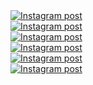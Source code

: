 <a href='https://www.instagram.com/reel/DJjbLLjAgWo/' target='_blank' class="w-1/3 md:w-1/6 p-2 instagram-post group" rel="noopener noreferrer">
  <div class="w-full h-56 md:h-96 overflow-hidden rounded-lg shadow-lg transition-all duration-300 group-hover:shadow-xl">
    <img
      class="w-full h-full object-cover transition-all duration-300 transform group-hover:scale-110 group-hover:brightness-75"
      src='https://scontent-atl3-2.cdninstagram.com/v/t51.71878-15/497129199_730518746012344_4997391659445521851_n.jpg?stp=dst-jpg_e35_tt6&_nc_cat=102&ccb=7-5&_nc_sid=18de74&_nc_ohc=lKZZkU5NuuYQ7kNvwH5xmNW&_nc_oc=AdkQ1UAmjvrVE8yHzhcpM2roozHoPUvWv57RY2V6OgFdn-unyR4kpnIXY0hOiNcYDUg&_nc_zt=23&_nc_ht=scontent-atl3-2.cdninstagram.com&edm=ANo9K5cEAAAA&_nc_gid=i0nqUG602aVTAHZ7FyVi8Q&oh=00_AfLioD5MWRkcYYEgyoSyOjZ6yY66dIJGB_wTT6d19uyITg&oe=682C73A6'
      alt='Instagram post' />
  </div>
</a><a href='https://www.instagram.com/reel/DJJrIpHADDa/' target='_blank' class="w-1/3 md:w-1/6 p-2 instagram-post group" rel="noopener noreferrer">
  <div class="w-full h-56 md:h-96 overflow-hidden rounded-lg shadow-lg transition-all duration-300 group-hover:shadow-xl">
    <img
      class="w-full h-full object-cover transition-all duration-300 transform group-hover:scale-110 group-hover:brightness-75"
      src='https://scontent-atl3-2.cdninstagram.com/v/t51.75761-15/495106734_18048150836599456_468150126490263189_n.jpg?stp=dst-jpg_e35_tt6&_nc_cat=102&ccb=7-5&_nc_sid=18de74&_nc_ohc=mSF0di7LWC4Q7kNvwEgTZ-C&_nc_oc=AdmBcY-KLFeR5UdzuH8EYBtKo26nxjwDcZEMzX0S2KXh_bEzqNOOQ1dx0t-k3WHjyrc&_nc_zt=23&_nc_ht=scontent-atl3-2.cdninstagram.com&edm=ANo9K5cEAAAA&_nc_gid=i0nqUG602aVTAHZ7FyVi8Q&oh=00_AfI1ixt9CBPPKVQ69u6NxQuRY4RJQygl6zzDBOBGPuL2vA&oe=682C722D'
      alt='Instagram post' />
  </div>
</a><a href='https://www.instagram.com/p/DIsG_m-JkbK/' target='_blank' class="w-1/3 md:w-1/6 p-2 instagram-post group" rel="noopener noreferrer">
  <div class="w-full h-56 md:h-96 overflow-hidden rounded-lg shadow-lg transition-all duration-300 group-hover:shadow-xl">
    <img
      class="w-full h-full object-cover transition-all duration-300 transform group-hover:scale-110 group-hover:brightness-75"
      src='https://scontent-atl3-1.cdninstagram.com/v/t51.75761-15/491516694_18046928528599456_2212692696207573577_n.webp?stp=dst-jpg_e35_tt6&_nc_cat=110&ccb=7-5&_nc_sid=18de74&_nc_ohc=t1jOxGS1ZxYQ7kNvwEhIUHz&_nc_oc=Adky32yv5XLaOajldIF1RqmZHxpXbZ4REfllsqNbEkwfaQ96L8kYt5tCQr8nn-1FNZw&_nc_zt=23&_nc_ht=scontent-atl3-1.cdninstagram.com&edm=ANo9K5cEAAAA&_nc_gid=i0nqUG602aVTAHZ7FyVi8Q&oh=00_AfK7X_gRnopnzSfiC7tv5IQwamFs5sJsbXmRd7DIIHcyCA&oe=682C4A3E'
      alt='Instagram post' />
  </div>
</a><a href='https://www.instagram.com/reel/DIJpNT7J2yq/' target='_blank' class="w-1/3 md:w-1/6 p-2 instagram-post group" rel="noopener noreferrer">
  <div class="w-full h-56 md:h-96 overflow-hidden rounded-lg shadow-lg transition-all duration-300 group-hover:shadow-xl">
    <img
      class="w-full h-full object-cover transition-all duration-300 transform group-hover:scale-110 group-hover:brightness-75"
      src='https://scontent-atl3-2.cdninstagram.com/v/t51.75761-15/488498654_18045546503599456_8800936693111261454_n.jpg?stp=dst-jpg_e35_tt6&_nc_cat=111&ccb=7-5&_nc_sid=18de74&_nc_ohc=ryV4zaTzfw4Q7kNvwEYFCq9&_nc_oc=Adlqd5JGYfRMdFB0czVs8t9sXxgEJGN1PbKA4V0jwBl1c6DsC_olmRXjbN25q-hWjVk&_nc_zt=23&_nc_ht=scontent-atl3-2.cdninstagram.com&edm=ANo9K5cEAAAA&_nc_gid=i0nqUG602aVTAHZ7FyVi8Q&oh=00_AfIC4tAGugcaaksTlFDDdISHtDARCjSMN8HcJBS8H0N7EA&oe=682C6873'
      alt='Instagram post' />
  </div>
</a><a href='https://www.instagram.com/reel/DHs0uCzuPnJ/' target='_blank' class="w-1/3 md:w-1/6 p-2 instagram-post group" rel="noopener noreferrer">
  <div class="w-full h-56 md:h-96 overflow-hidden rounded-lg shadow-lg transition-all duration-300 group-hover:shadow-xl">
    <img
      class="w-full h-full object-cover transition-all duration-300 transform group-hover:scale-110 group-hover:brightness-75"
      src='https://scontent-atl3-1.cdninstagram.com/v/t51.75761-15/486631479_18044333018599456_8549485560596836314_n.jpg?stp=dst-jpg_e35_tt6&_nc_cat=110&ccb=7-5&_nc_sid=18de74&_nc_ohc=NsxaJzt1kdMQ7kNvwE3pQ-r&_nc_oc=AdlfMWoHptgNOpmYV211xLe2pRcgkvgbG7T48XDnFSJLaIMhy1T396Ie794M0annHO4&_nc_zt=23&_nc_ht=scontent-atl3-1.cdninstagram.com&edm=ANo9K5cEAAAA&_nc_gid=i0nqUG602aVTAHZ7FyVi8Q&oh=00_AfIlWeLCDAyZDwcNq48wrSSOQwhiY2PiyakSiKUk5Ee8ZQ&oe=682C53CA'
      alt='Instagram post' />
  </div>
</a><a href='https://www.instagram.com/reel/DHnssgugY-X/' target='_blank' class="w-1/3 md:w-1/6 p-2 instagram-post group" rel="noopener noreferrer">
  <div class="w-full h-56 md:h-96 overflow-hidden rounded-lg shadow-lg transition-all duration-300 group-hover:shadow-xl">
    <img
      class="w-full h-full object-cover transition-all duration-300 transform group-hover:scale-110 group-hover:brightness-75"
      src='https://scontent-atl3-2.cdninstagram.com/v/t51.71878-15/486259164_1771440533700933_1685531345239731458_n.jpg?stp=dst-jpg_e35_tt6&_nc_cat=111&ccb=7-5&_nc_sid=18de74&_nc_ohc=7ZCN27L-6vMQ7kNvwEMiBxN&_nc_oc=AdnNB7UQ0Vv9eYEtZiWRvh5n6AXJEAcuXTKW0Zd0jLR_TV6qr8fTtzH0APO6dxujHT0&_nc_zt=23&_nc_ht=scontent-atl3-2.cdninstagram.com&edm=ANo9K5cEAAAA&_nc_gid=i0nqUG602aVTAHZ7FyVi8Q&oh=00_AfK0rncb-nBIULJd9bsJ-UIgkVAFypESmC-VGcB20kqAqA&oe=682C5D3F'
      alt='Instagram post' />
  </div>
</a>